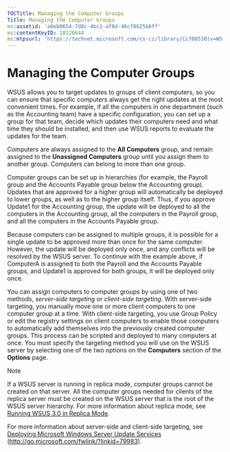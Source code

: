 ```yaml
---
TOCTitle: Managing the Computer Groups
Title: Managing the Computer Groups
ms:assetid: 'a6eb0654-7d8c-4bc1-af8d-46cf8625b6ff'
ms:contentKeyID: 18126644
ms:mtpsurl: 'https://technet.microsoft.com/cs-cz/library/Cc708530(v=WS.10)'
---
```


Managing the Computer Groups
============================

WSUS allows you to target updates to groups of client computers, so you can ensure that specific computers always get the right updates at the most convenient times. For example, if all the computers in one department (such as the Accounting team) have a specific configuration, you can set up a group for that team, decide which updates their computers need and what time they should be installed, and then use WSUS reports to evaluate the updates for the team.

Computers are always assigned to the **All Computers** group, and remain assigned to the **Unassigned Computers** group until you assign them to another group. Computers can belong to more than one group.

Computer groups can be set up in hierarchies (for example, the Payroll group and the Accounts Payable group below the Accounting group). Updates that are approved for a higher group will automatically be deployed to lower groups, as well as to the higher group itself. Thus, if you approve Update1 for the Accounting group, the update will be deployed to all the computers in the Accounting group, all the computers in the Payroll group, and all the computers in the Accounts Payable group.

Because computers can be assigned to multiple groups, it is possible for a single update to be approved more than once for the same computer. However, the update will be deployed only once, and any conflicts will be resolved by the WSUS server. To continue with the example above, if ComputerA is assigned to both the Payroll and the Accounts Payable groups, and Update1 is approved for both groups, it will be deployed only once.

You can assign computers to computer groups by using one of two methods, *server-side targeting* or *client-side targeting*. With server-side targeting, you manually move one or more client computers to one computer group at a time. With client-side targeting, you use Group Policy or edit the registry settings on client computers to enable those computers to automatically add themselves into the previously created computer groups. This process can be scripted and deployed to many computers at once. You must specify the targeting method you will use on the WSUS server by selecting one of the two options on the **Computers** section of the **Options** page.

> [!NOTE]
> If a WSUS server is running in replica mode, computer groups cannot be created on that server. All the computer groups needed for clients of the replica server must be created on the WSUS server that is the root of the WSUS server hierarchy. For more information about replica mode, see [Running WSUS 3.0 in Replica Mode](https://technet.microsoft.com/9bd4a31c-64b9-48d5-a9e8-2f01e7febd6d). 

For more information about server-side and client-side targeting, see [Deploying Microsoft Windows Server Update Services](http://go.microsoft.com/fwlink/?linkid=79983) (http://go.microsoft.com/fwlink/?linkid=79983).
